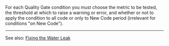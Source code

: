 For each Quality Gate condition you must choose the metric to be tested, the threshold at which to raise a warning or error, and whether or not to apply the condition to all code or only to New Code period (irrelevant for conditions "on New Code").

---

See also: [Fixing the Water Leak](/user-guide/fixing-the-water-leak/)
